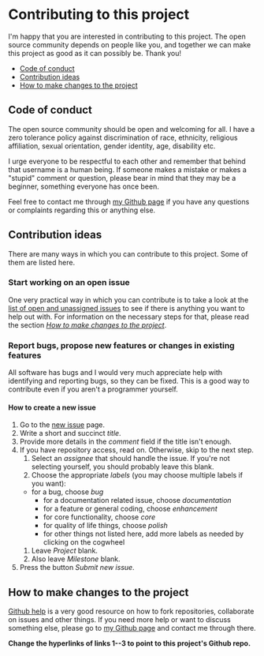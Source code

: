 # Contributing to this project
I'm happy that you are interested in contributing to this project. The open source community depends on people like you, and together we can make this project as good as it can possibly be. Thank you!

* [Code of conduct](#code-of-conduct)
* [Contribution ideas](#contribution-ideas)
* [How to make changes to the project][4]

## Code of conduct
The open source community should be open and welcoming for all. I have a zero tolerance policy against discrimination of race, ethnicity, religious affiliation, sexual orientation, gender identity, age, disability etc.

I urge everyone to be respectful to each other and remember that behind that username is a human being. If someone makes a mistake or makes a "stupid" comment or question, please bear in mind that they may be a beginner, something 
everyone has once been.

Feel free to contact me through [my Github page][1] if you have any questions or complaints regarding this or anything else.

## Contribution ideas
There are many ways in which you can contribute to this project. Some of them are listed here.

### Start working on an open issue
One very practical way in which you can contribute is to take a look at the [list of open and unassigned issues][3] to see if there is anything you want to help out with. For information on the necessary steps for that, please read the section *[How to make changes to the project][4]*.

### Report bugs, propose new features or changes in existing features
All software has bugs and I would very much appreciate help with identifying and reporting bugs, so they can be fixed. This is a good way to contribute even if you aren't a programmer yourself.

#### How to create a new issue
1. Go to the [new issue][2] page.
1. Write a short and succinct *title*.
1. Provide more details in the *comment* field if the title isn't enough.
1. If you have repository access, read on. Otherwise, skip to the next step.
    1. Select an *assignee* that should handle the issue. If you're not selecting yourself, you should probably leave this blank.
    1. Choose the appropriate *labels* (you may choose multiple labels if you want):
     * for a bug, choose *bug*
        * for a documentation related issue, choose *documentation*
        * for a feature or general coding, choose *enhancement*
        * for core functionality, choose *core*
        * for quality of life things, choose *polish*
        * for other things not listed here, add more labels as needed by clicking on the cogwheel
    1. Leave *Project* blank.
    1. Also leave *Milestone* blank.
1. Press the button *Submit new issue*.

## How to make changes to the project
[Github help][5] is a very good resource on how to fork repositories, collaborate on issues and other things. If you need more help or want to discuss something else, please go to [my Github page][1] and contact me through there.

**Change the hyperlinks of links 1--3 to point to this project's Github repo.**


[1]: https://github.com/olivertwistor
[2]: https://github.com/olivertwistor/olivertwistor-project-model/issues/new
[3]: https://github.com/olivertwistor/olivertwistor-project-model/issues
[4]: #how-to-make-changes-to-the-project
[5]: https://docs.github.com/en/github/collaborating-with-issues-and-pull-requests
